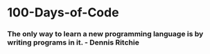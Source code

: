 # 100-Days-of-Code
### The only way to learn a new programming language is by writing programs in it. - Dennis Ritchie
